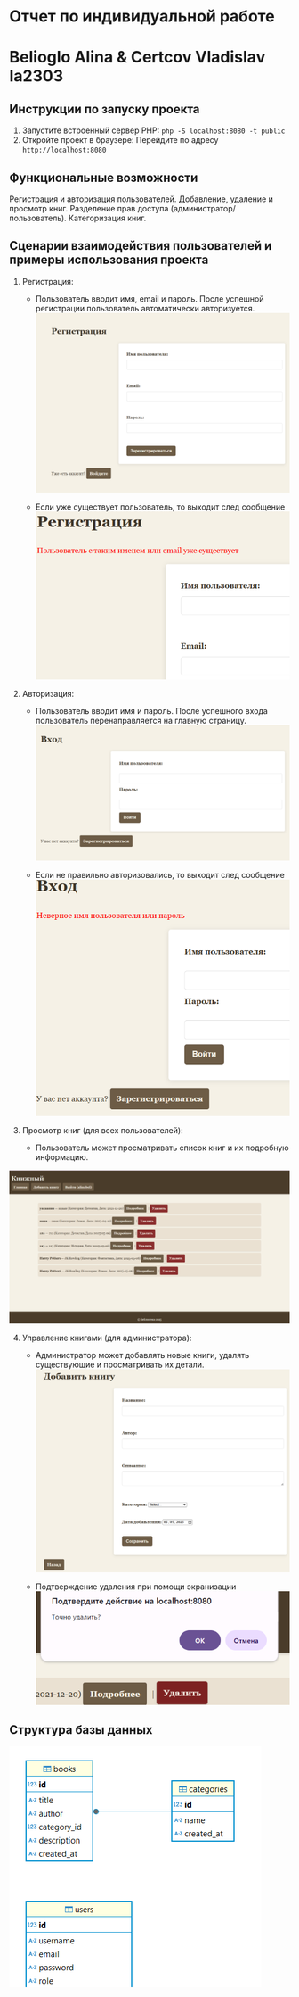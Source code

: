 # Отчет по индивидуальной работе

# Belioglo Alina & Certcov Vladislav Ia2303

## Инструкции по запуску проекта
1. Запустите встроенный сервер PHP: `php -S localhost:8080 -t public`
2. Откройте проект в браузере:
Перейдите по адресу `http://localhost:8080`


## Функциональные возможности
Регистрация и авторизация пользователей.
Добавление, удаление и просмотр книг.
Разделение прав доступа (администратор/пользователь).
Категоризация книг.


## Сценарии взаимодействия пользователей и примеры использования проекта

1. Регистрация:
   - Пользователь вводит имя, email и пароль. После успешной регистрации пользователь автоматически авторизуется.
![register](image.png)


   - Если уже существует пользователь, то выходит след сообщение
![register_incorrect](image-6.png)



2. Авторизация:
   - Пользователь вводит имя и пароль. После успешного входа пользователь перенаправляется на главную страницу.
![login](image-1.png)


   - Если не правильно авторизовались, то выходит след сообщение
![login_incorrect](image-5.png)



3. Просмотр книг (для всех пользователей):
   - Пользователь может просматривать список книг и их подробную информацию.

![main](image-2.png)


4. Управление книгами (для администратора):
   - Администратор может добавлять новые книги, удалять существующие и просматривать их детали.
![form](image-3.png)



   - Подтверждение удаления при помощи экранизации
![delete](image-7.png)



## Структура базы данных
![alt text](image-4.png)
